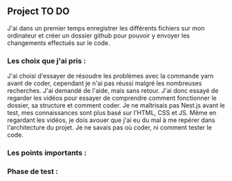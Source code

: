 ## Project TO DO

J'ai dans un premier temps enregistrer les différents
fichiers sur mon ordinateur et créer un dossier github pour pouvoir y envoyer les 
changements effectués sur le code. 

### Les choix que j'ai pris : 

J'ai choisi d'essayer de résoudre les problèmes avec la commande yarn avant de coder,
cependant je n'ai pas réussi malgré les nombreuses recherches. J'ai demandé de l'aide, mais sans retour. 
J'ai donc essayé de regarder les vidéos pour essayer de comprendre comment fonctionner le dossier, sa structure et comment coder.
Je ne maîtrisais pas Nest.js avant le test, mes connaissances sont plus basé sur l'HTML, CSS et JS. 
Même en regardant les vidéos, je dois avouer que j'ai eu du mal à me repérer dans l'architecture du projet.
Je ne savais pas où coder, ni comment tester le code.

### Les points importants : 

### Phase de test : 